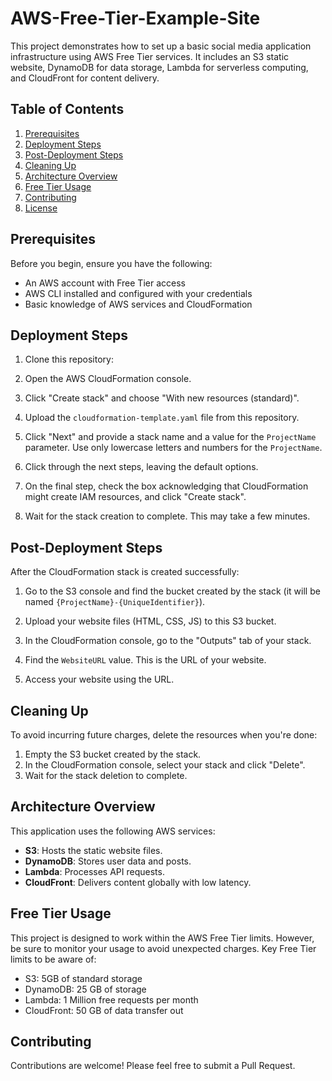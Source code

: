 # AWS-Free-Tier-Example-Site
This project demonstrates how to set up a basic social media application infrastructure using AWS Free Tier services. It includes an S3 static website, DynamoDB for data storage, Lambda for serverless computing, and CloudFront for content delivery.

## Table of Contents

1. [Prerequisites](#prerequisites)
2. [Deployment Steps](#deployment-steps)
3. [Post-Deployment Steps](#post-deployment-steps)
4. [Cleaning Up](#cleaning-up)
5. [Architecture Overview](#architecture-overview)
6. [Free Tier Usage](#free-tier-usage)
7. [Contributing](#contributing)
8. [License](#license)

## Prerequisites

Before you begin, ensure you have the following:

- An AWS account with Free Tier access
- AWS CLI installed and configured with your credentials
- Basic knowledge of AWS services and CloudFormation

## Deployment Steps

1. Clone this repository:

2. Open the AWS CloudFormation console.

3. Click "Create stack" and choose "With new resources (standard)".

4. Upload the `cloudformation-template.yaml` file from this repository.

5. Click "Next" and provide a stack name and a value for the `ProjectName` parameter. Use only lowercase letters and numbers for the `ProjectName`.

6. Click through the next steps, leaving the default options.

7. On the final step, check the box acknowledging that CloudFormation might create IAM resources, and click "Create stack".

8. Wait for the stack creation to complete. This may take a few minutes.

## Post-Deployment Steps

After the CloudFormation stack is created successfully:

1. Go to the S3 console and find the bucket created by the stack (it will be named `{ProjectName}-{UniqueIdentifier}`).

2. Upload your website files (HTML, CSS, JS) to this S3 bucket.

3. In the CloudFormation console, go to the "Outputs" tab of your stack.

4. Find the `WebsiteURL` value. This is the URL of your website.

5. Access your website using the URL.

## Cleaning Up

To avoid incurring future charges, delete the resources when you're done:

1. Empty the S3 bucket created by the stack.
2. In the CloudFormation console, select your stack and click "Delete".
3. Wait for the stack deletion to complete.

## Architecture Overview

This application uses the following AWS services:

- **S3**: Hosts the static website files.
- **DynamoDB**: Stores user data and posts.
- **Lambda**: Processes API requests.
- **CloudFront**: Delivers content globally with low latency.

## Free Tier Usage

This project is designed to work within the AWS Free Tier limits. However, be sure to monitor your usage to avoid unexpected charges. Key Free Tier limits to be aware of:

- S3: 5GB of standard storage
- DynamoDB: 25 GB of storage
- Lambda: 1 Million free requests per month
- CloudFront: 50 GB of data transfer out

## Contributing

Contributions are welcome! Please feel free to submit a Pull Request.
